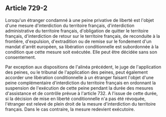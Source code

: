 Article 729-2
----
Lorsqu'un étranger condamné à une peine privative de liberté est l'objet d'une
mesure d'interdiction du territoire français, d'interdiction administrative du
territoire français, d'obligation de quitter le territoire français,
d'interdiction de retour sur le territoire français, de reconduite à la
frontière, d'expulsion, d'extradition ou de remise sur le fondement d'un mandat
d'arrêt européen, sa libération conditionnelle est subordonnée à la condition
que cette mesure soit exécutée. Elle peut être décidée sans son consentement.

Par exception aux dispositions de l'alinéa précédent, le juge de l'application
des peines, ou le tribunal de l'application des peines, peut également accorder
une libération conditionnelle à un étranger faisant l'objet d'une peine
complémentaire d'interdiction du territoire français en ordonnant la suspension
de l'exécution de cette peine pendant la durée des mesures d'assistance et de
contrôle prévue à l'article 732. A l'issue de cette durée, si la décision de
mise en liberté conditionnelle n'a pas été révoquée, l'étranger est relevé de
plein droit de la mesure d'interdiction du territoire français. Dans le cas
contraire, la mesure redevient exécutoire.
